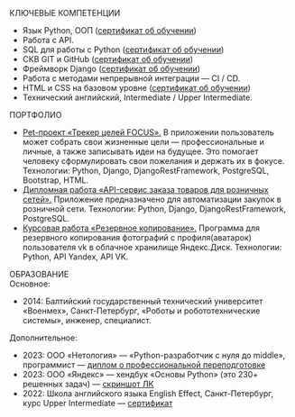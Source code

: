 КЛЮЧЕВЫЕ КОМПЕТЕНЦИИ
* Язык Python, ООП ([сертификат об обучении](https://github.com/millana4/millana4/blob/main/certificate_4_advanced_python.pdf))
* Работа с API.
* SQL для работы с Python ([сертификат об обучении](https://github.com/millana4/millana4/blob/main/certificate_3_db_for_python_dev.pdf))
* СКВ GIT и GitHub ([сертификат об обучении](https://github.com/millana4/millana4/blob/main/certificate_2_git.pdf))
* Фреймворк Django ([сертификат об обучении](https://github.com/millana4/millana4/blob/main/certificate_6_django.pdf))
* Работа с методами непрерывной интеграции — CI / CD.
* HTML и CSS на базовом уровне ([сертификат об обучении](https://github.com/millana4/millana4/blob/main/stepik_web_development_for_beginners.pdf))
* Технический английский, Intermediate / Upper Intermediate.

ПОРТФОЛИО
* [Pet-проект «Трекер целей FOCUS».](https://github.com/millana4/goal_tracker) В приложении пользователь может собрать свои жизненные цели — профессиональные и личные, а также записывать идеи на будущее. Это помогает человеку сформулировать свои пожелания и держать их в фокусе. Технологии: Python, Django, DjangoRestFramework, PostgreSQL, Bootstrap, HTML.
* [Дипломная работа «API-сервис заказа товаров для розничных сетей».](https://github.com/millana4/API-Service-for-ordering-goods-for-retail-chains) Приложение предназначено для автоматизации закупок в розничной сети. Технологии: Python, Django, DjangoRestFramework, PostgreSQL.
* [Курсовая работа «Резервное копирование».](https://github.com/millana4/Backup_from_vk_to_yandex_disk) Программа для резервного копирования фотографий с профиля(аватарок) пользователя vk в облачное хранилище Яндекс.Диск. Технологии: Python, API Yandex, API VK.
  
ОБРАЗОВАНИЕ\
Основное:
* 2014: Балтийский государственный технический университет «Военмех», Санкт-Петербург, «Роботы и робототехнические системы», инженер, специалист.

Дополнительное:
* 2023: ООО «Нетология» — «Python-разработчик с нуля до middle», программист — [диплом о профессиональной переподготовке](https://github.com/millana4/millana4/blob/main/%D0%BF%D1%80%D0%B8%D0%BB%D0%BE%D0%B6%D0%B5%D0%BD%D0%B8%D0%B5.jpg)
* 2023: ООО «Яндекс» — хендбук «Основы Python» (это 230+ решенных задач) — [скриншот ЛК](https://github.com/millana4/millana4/blob/main/%D1%85%D0%B5%D0%BD%D0%B4%D0%B1%D1%83%D0%BA%20%D0%AF%D0%BD%D0%B4%D0%B5%D0%BA%D1%81%D0%B0%20%D0%9E%D1%81%D0%BD%D0%BE%D0%B2%D1%8B%20Python.jpg)
* 2022: Школа английского языка English Effect, Санкт-Петербург, курс Upper Intermediate — [сертификат](https://github.com/millana4/millana4/blob/main/%D0%94%D0%B8%D0%BF%D0%BB%D0%BE%D0%BC%20%D0%922%20English%20Effect%201.jpg)

